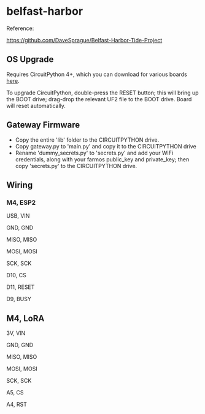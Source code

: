 # belfast-harbor

Reference:

https://github.com/DaveSprague/Belfast-Harbor-Tide-Project

## OS Upgrade

Requires CircuitPython 4+, which you can download for various boards [here](https://circuitpython.org/downloads).

To upgrade CircuitPython, double-press the RESET button; this will bring up the BOOT drive; drag-drop the relevant UF2 file to the BOOT drive. Board will reset automatically.

## Gateway Firmware 

- Copy the entire 'lib' folder to the CIRCUITPYTHON drive. 
- Copy gateway.py to 'main.py' and copy it to the CIRCUITPYTHON drive 
- Rename 'dummy_secrets.py' to 'secrets.py' and add your WiFi credentials, along with your farmos public_key and private_key; then copy 'secrets.py' to the CIRCUITPYTHON drive.

## Wiring

### M4, ESP2

USB, VIN

GND, GND

MISO, MISO

MOSI, MOSI

SCK, SCK

D10, CS

D11, RESET

D9, BUSY

## M4, LoRA

3V, VIN

GND, GND

MISO, MISO

MOSI, MOSI

SCK, SCK

A5, CS

A4, RST



